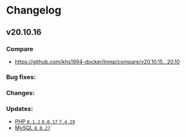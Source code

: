 # Changelog

## v20.10.16

### Compare

* https://github.com/khs1994-docker/lnmp/compare/v20.10.15...20.10

### Bug fixes:

### Changes:

### Updates:

* [PHP `8.1.2` `8.0.17` `7.4.29`](https://www.php.net/ChangeLog-8.php#8.1.2)
* [MySQL `8.0.27`](https://dev.mysql.com/doc/relnotes/mysql/8.0/en/news-8-0-27.html)
